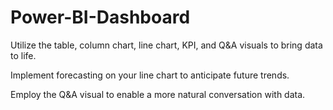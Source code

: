 # Power-BI-Dashboard

Utilize the table, column chart, line chart, KPI, and Q&A visuals to bring data to life.

Implement forecasting on your line chart to anticipate future trends.

Employ the Q&A visual to enable a more natural conversation with data.
